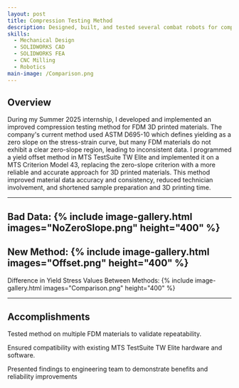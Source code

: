```yaml
---
layout: post
title: Compression Testing Method
description: Designed, built, and tested several combat robots for competitions.  
skills: 
  - Mechanical Design
  - SOLIDWORKS CAD
  - SOLIDWORKS FEA
  - CNC Milling
  - Robotics
main-image: /Comparison.png
---
```


## Overview
During my Summer 2025 internship, I developed and implemented an improved compression testing method for FDM 3D printed materials. The company's current method used ASTM D695-10 which defines yielding as a zero slope on the stress-strain curve, but many FDM materials do not exhibit a clear zero-slope region, leading to inconsistent data. I programmed a yield offset method in MTS TestSuite TW Elite and implemented it on a MTS Criterion Model 43, replacing the zero-slope criterion with a more reliable and accurate approach for 3D printed materials. This method improved material data accuracy and consistency, reduced technician involvement, and shortened sample preparation and 3D printing time.

---

Bad Data:
{% include image-gallery.html images="NoZeroSlope.png" height="400" %}
---
New Method:
{% include image-gallery.html images="Offset.png" height="400" %}
---
Difference in Yield Stress Values Between Methods:
{% include image-gallery.html images="Comparison.png" height="400" %}

---

## Accomplishments
Tested method on multiple FDM materials to validate repeatability.

Ensured compatibility with existing MTS TestSuite TW Elite hardware and software.

Presented findings to engineering team to demonstrate benefits and reliability improvements
